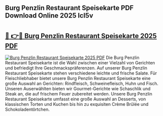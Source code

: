 ## Burg Penzlin Restaurant Speisekarte PDF Download Online 2025 IcI5v

# <h2><a href="http://gc89ork.nevu.top/?p=Burg+Penzlin+Restaurant+Speisekarte">🔗 👉🔴 Burg Penzlin Restaurant Speisekarte 2025 PDF</a></h2>

[![Burg Penzlin Restaurant Speisekarte 2025 PDF](https://i.imgur.com/dBaPXMq.png)](http://gc89ork.nevu.top/?p=Burg+Penzlin+Restaurant+Speisekarte)
Die Burg Penzlin Restaurant Speisekarte ist die Wahl zwischen einer Vielzahl von Gerichten und befriedigt Ihre Geschmackspräferenzen. Auf unserer Burg Penzlin Restaurant Speisekarte stehen verschiedene leichte und frische Salate. Für Fleischliebhaber bietet unsere Burg Penzlin Restaurant Speisekarte eine große Auswahl an Gerichten: Rindfleisch, Schweinefleisch, Huhn und Fisch. Unseren Auserwählten bieten wir Gourmet-Gerichte wie Schaschlik und Steak an, die auf frischem Feuer zubereitet werden. Unsere Burg Penzlin Restaurant Speisekarte umfasst eine große Auswahl an Desserts, von klassischen Torten und Kuchen bis hin zu exquisiten Crème Brûlée und Schokoladentörtchen.
